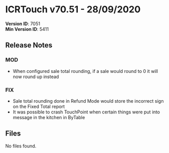# ICRTouch v70.51 - 28/09/2020

__Version ID__: 7051
<br>__Min Version ID__: 5411

## Release Notes
### MOD
- When configured sale total rounding, if a sale would round to 0 it will now round up instead

### FIX
- Sale total rounding done in Refund Mode would store the incorrect sign on the Fixed Total report
- It was possible to crash TouchPoint when certain things were put into message in the kitchen in ByTable

## Files
No files found.

